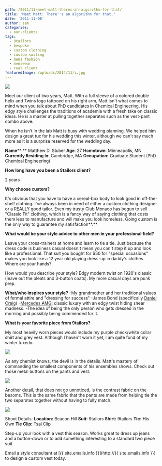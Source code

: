 ```yaml
---
path: /2011/11/meet-matt-theres-an-algorithm-for-that/
title: 'Meet Matt: There''s an algorithm for that.'
date: '2011-11-08'
author: sam
categories:
  - our-clients
tags:
  - 9tailors
  - bespoke
  - custom clothing
  - custom suiting
  - mens fashion
  - menswear
  - real client
featuredImage: /uploads/2014/11/i.jpg
---
```

![](http://1.bp.blogspot.com/-7fCBvD4zD3M/TrlVPeWwKNI/AAAAAAAAA88/WKh1Cb4gyj0/s640/mstuberprofile_blog.jpg) [](http://1.bp.blogspot.com/-7fCBvD4zD3M/TrlVPeWwKNI/AAAAAAAAA88/WKh1Cb4gyj0/s1600/mstuberprofile_blog.jpg) 

Meet our client of two years, Matt. With a full sleeve of a colored double helix and Twins logo tattooed on his right arm, Matt isn't what comes to mind when you talk about PhD candidates in Chemical Engineering. His edgy style challenges the traditions of academia with a fresh take on classic ideas. He is a master at pulling together separates such as the vest-pant combo above.

When he isn't in the lab Matt is busy with wedding planning. We helped him design a great tux for his wedding this winter, although we can't say much more as it is a surprise reserved for the wedding day.

**Name****:** Matthew D. Stuber **Age**: 27
**Hometown**: Minneapolis, MN
**Currently Residing In**: Cambridge, MA
**Occupation:** Graduate Student (PhD Chemical Engineering)

 **How long have you been a 9tailors client?**

2 years

 **Why choose custom?**

It's obvious that you have to have a cereal-box body to look good in off-the-shelf clothing. I've always been in need of either a custom clothing designer or a REALLY good tailor. Even my trusty Club Monaco has begun to sell "Classic Fit" clothing, which is a fancy way of saying clothing that costs them less to manufacture and will make you look homeless. Going custom is the only way to guarantee my satisfaction**.**

 **What would be your style advice to other men in your professional field?**

Leave your cross-trainers at home and learn to tie a tie. Just because the dress code is business casual doesn't mean you can't step it up and look like a professional. That suit you bought for $50 for "special occasions" makes you look like a 12 year old playing dress-up in daddy's clothes. Where are your hands?

How would you describe your style? Edgy modern twist on 1920's classic (leave out the pleats and 3-button coats). My more casual days are punk prep.

**What/who inspires your style?**
-My grandmother and her traditional values of formal attire and "dressing for success"
-James Bond (specifically [Daniel Craig](http://en.wikipedia.org/wiki/Daniel_Craig))
-[Mercedes AMG](http://www.mercedes-amg.com/): classic luxury with an edgy twist hiding shear madness.
-The idea of being the only person who gets dressed in the morning and possibly being commended for it.

**What is your favorite piece from 9tailors?**

My most heavily worn pieces would include my purple check/white collar shirt and grey vest. Although I haven't worn it yet, I am quite fond of my winter tuxedo.

[![](http://3.bp.blogspot.com/-f8JIYvR6G2s/TrlHCqgZt0I/AAAAAAAAA8M/jdOfHNLMFpU/s400/9TailorsFallShoot-350.jpg)](http://3.bp.blogspot.com/-f8JIYvR6G2s/TrlHCqgZt0I/AAAAAAAAA8M/jdOfHNLMFpU/s1600/9TailorsFallShoot-350.jpg)

As any chemist knows, the devil is in the details. Matt's mastery of commanding the smallest components of his ensembles shows. Check out those metal buttons on the pants and vest.

[![](http://2.bp.blogspot.com/-U24X0fJM0tA/TrlIk4yTdpI/AAAAAAAAA8w/t-JCDzQw-Ro/s400/9TailorsFallShoot-357.jpg)](http://2.bp.blogspot.com/-U24X0fJM0tA/TrlIk4yTdpI/AAAAAAAAA8w/t-JCDzQw-Ro/s1600/9TailorsFallShoot-357.jpg)

Another detail, that does not go unnoticed, is the contrast fabric on the besoms. This is the same fabric that the pants are made from helping tie the two separates together without having to fully match.

[![](http://3.bp.blogspot.com/-BVkMUjeETO0/TrlHDD_fh_I/AAAAAAAAA8Y/QK1_QJ_YQKs/s400/9TailorsFallShoot-372.jpg)](http://3.bp.blogspot.com/-BVkMUjeETO0/TrlHDD_fh_I/AAAAAAAAA8Y/QK1_QJ_YQKs/s1600/9TailorsFallShoot-372.jpg)

Shoot Details:
**Location:** Beacon Hill
**Suit:** 9tailors
**Shirt:** 9tailors **Tie:** His Own
**Tie Clip:** [Tsai Clip](http://www.tsaiclip.com/)

Step-up your look with a vest this season. Works great to dress up jeans and a button-down or to add something interesting to a standard two piece suit.

Email a style consultant at [{{ site.emails.info }}](http://{{ site.emails.info }}) to design a custom vest today.